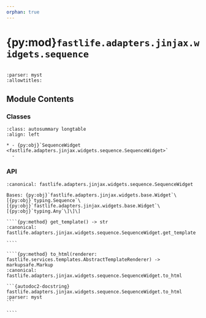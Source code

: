 ```yaml
---
orphan: true
---
```


# {py:mod}`fastlife.adapters.jinjax.widgets.sequence`

```{py:module} fastlife.adapters.jinjax.widgets.sequence
```

```{autodoc2-docstring} fastlife.adapters.jinjax.widgets.sequence
:parser: myst
:allowtitles:
```

## Module Contents

### Classes

````{list-table}
:class: autosummary longtable
:align: left

* - {py:obj}`SequenceWidget <fastlife.adapters.jinjax.widgets.sequence.SequenceWidget>`
  -
````

### API

`````{py:class} SequenceWidget(name: str, *, title: str | None, hint: str | None = None, aria_label: str | None = None, value: typing.Sequence[fastlife.adapters.jinjax.widgets.base.Widget[typing.Any]] | None, error: str | None = None, item_type: typing.Type[typing.Any], token: str, removable: bool)
:canonical: fastlife.adapters.jinjax.widgets.sequence.SequenceWidget

Bases: {py:obj}`fastlife.adapters.jinjax.widgets.base.Widget`\[{py:obj}`typing.Sequence`\[{py:obj}`fastlife.adapters.jinjax.widgets.base.Widget`\[{py:obj}`typing.Any`\]\]\]

````{py:method} get_template() -> str
:canonical: fastlife.adapters.jinjax.widgets.sequence.SequenceWidget.get_template

````

````{py:method} to_html(renderer: fastlife.services.templates.AbstractTemplateRenderer) -> markupsafe.Markup
:canonical: fastlife.adapters.jinjax.widgets.sequence.SequenceWidget.to_html

```{autodoc2-docstring} fastlife.adapters.jinjax.widgets.sequence.SequenceWidget.to_html
:parser: myst
```

````

`````

